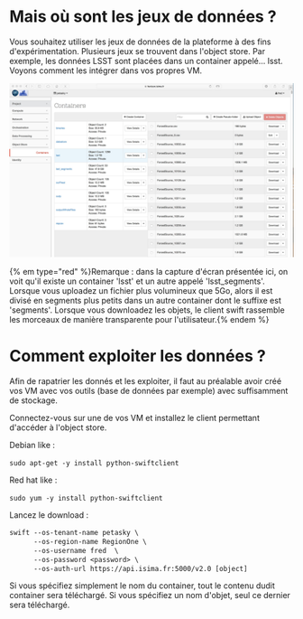# Mais où sont les jeux de données ?

Vous souhaitez utiliser les jeux de données de la plateforme à des fins d'expérimentation. Plusieurs jeux se trouvent dans l'object store. Par exemple, les données LSST sont placées dans un container appelé... lsst. Voyons comment les intégrer dans vos propres VM.

![Local Image](./images/swift-01.jpg)

{% em type="red" %}Remarque : dans la capture d'écran présentée ici, on voit qu'il existe un container 'lsst' et un autre appelé 'lsst_segments'. Lorsque vous uploadez un fichier plus volumineux que 5Go, alors il est divisé en segments plus petits dans un autre container dont le suffixe est 'segments'.
Lorsque vous downloadez les objets, le client swift rassemble les morceaux de manière transparente pour l'utilisateur.{% endem %}

# Comment exploiter les données ?

Afin de rapatrier les donnés et les exploiter, il faut au préalable avoir créé vos VM avec vos outils (base de données par exemple) avec suffisamment de stockage.

Connectez-vous sur une de vos VM et installez le client permettant d'accéder à l'object store.

Debian like :

`sudo apt-get -y install python-swiftclient`

Red hat like :

`sudo yum -y install python-swiftclient`

Lancez le download :

	swift --os-tenant-name petasky \
		  --os-region-name RegionOne \
		  --os-username fred  \
		  --os-password <password> \
		  --os-auth-url https://api.isima.fr:5000/v2.0 [object]

Si vous spécifiez simplement le nom du container, tout le contenu dudit container sera téléchargé. Si vous spécifiez un nom d'objet, seul ce dernier sera téléchargé.